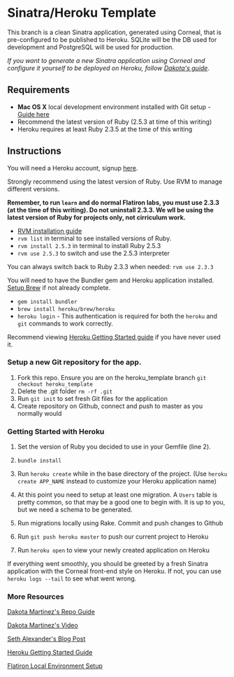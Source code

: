 # Sinatra/Heroku Template

This branch is a clean Sinatra application, generated using Corneal, that is pre-configured to be published to Heroku. SQLite will be the DB used for development and PostgreSQL will be used for production.

*If you want to generate a new Sinatra application using Corneal and configure it yourself to be deployed on Heroku, follow [Dakota's guide](https://github.com/DakotaLMartinez/sinatra-heroku-demo)*.

## Requirements

* **Mac OS X** local development environment installed with Git setup - [Guide here](http://help.learn.co/technical-support/local-environment/mac-osx-manual-environment-set-up)
* Recommend the latest version of Ruby (2.5.3 at time of this writing)
* Heroku requires at least Ruby 2.3.5 at the time of this writing

## Instructions

You will need a Heroku account, signup [here](https://signup.heroku.com/dc).

Strongly recommend using the latest version of Ruby. Use RVM to manage different versions.

**Remember, to run `learn` and do normal Flatiron labs, you must use 2.3.3 (at the time of this writing). Do not uninstall 2.3.3. We wll be using the latest version of Ruby for projects only, not cirriculum work.**

* [RVM installation guide](http://rvm.io/rvm/install)
* `rvm list` in terminal to see installed versions of Ruby.
* `rvm install 2.5.3` in terminal to install Ruby 2.5.3
* `rvm use 2.5.3` to switch and use the 2.5.3 interpreter

You can always switch back to Ruby 2.3.3 when needed: `rvm use 2.3.3`

You will need to have the Bundler gem and Heroku application installed. [Setup Brew](https://docs.brew.sh/Installation) if not already complete.

* `gem install bundler`
* `brew install heroku/brew/heroku`
* `heroku login` - This authentication is required for both the `heroku` and `git` commands to work correctly.

Recommend viewing [Heroku Getting Started guide](https://devcenter.heroku.com/articles/getting-started-with-ruby) if you have never used it.

### Setup a new Git repository for the app.
1. Fork this repo. Ensure you are on the heroku_template branch `git checkout heroku_template`
1. Delete the .git folder `rm -rf .git`
2. Run `git init` to set fresh Git files for the application
3. Create repository on Github, connect and push to master as you normally would

### Getting Started with Heroku

1. Set the version of Ruby you decided to use in your Gemfile (line 2).

2. `bundle install`

3. Run `heroku create` while in the base directory of the project. (Use `heroku create APP_NAME` instead to customize your Heroku application name)

4. At this point you need to setup at least one migration. A `Users` table is pretty common, so that may be a good one to begin with. It is up to you, but we need a schema to be generated.

5. Run migrations locally using Rake. Commit and push changes to Github

6. Run `git push heroku master` to push our current project to Heroku

7. Run `heroku open` to view your newly created application on Heroku

If everything went smoothly, you should be greeted by a fresh Sinatra application with the Corneal front-end style on Heroku. If not, you can use `heroku logs --tail` to see what went wrong.

### More Resources

[Dakota Martinez's Repo Guide](https://github.com/DakotaLMartinez/sinatra-heroku-demo)

[Dakota Martinez's Video](https://www.youtube.com/watch?v=UszqKE4pJKQ)

[Seth Alexander's Blog Post](https://itzsaga.github.io/post/day-051/)

[Heroku Getting Started Guide](https://devcenter.heroku.com/articles/getting-started-with-ruby)

[Flatiron Local Environment Setup](http://help.learn.co/technical-support/local-environment/mac-osx-manual-environment-set-up)
